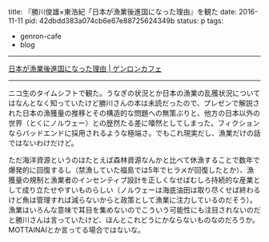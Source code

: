 title: 『勝川俊雄×東浩紀「日本が漁業後進国になった理由』を観た
date: 2016-11-11
pid: 42dbdd383a074cb6e67e88725624349b
status: p
tags:
- genron-cafe
- blog
---

[日本が漁業後進国になった理由 | ゲンロンカフェ][1]

---- 

ニコ生のタイムシフトで観た。うなぎの状況とか日本の漁業の乱獲状況についてはなんとなく知っていたけど勝川さんの本は未読だったので、プレゼンで解説された日本の漁獲量の推移とその構造的な問題への無策ぶりと、他方の日本以外の世界（とくにノルウェー）との歴然たる差に唖然としてしまった。フィクションならバッドエンドに採用されるような極端さ。でもこれ現実だし、漁業だけの話ではないわけだけど。

ただ海洋資源というのはたとえば森林資源なんかと比べて休漁することで数年で爆発的に回復するし（禁漁していた福島では5年でヒラメが回復したとか）、漁獲量の規制と漁業者のインセンティブ設計を正しくなせばむしろ持続的な産業として成り立たせやすいものらしい（ノルウェーは海底油田は取り尽くせば終わるけど魚は管理すれば減らないからと政策として漁業に注力しているのだそう）。漁業はいろんな意味で耳目を集めないのでこういう可能性にも注目されないのだと勝川さんは言っていたけど、ほんとこれどうにかならないものなのだろうか。MOTTAINAIとか言ってる場合ではないな。

[1]:	http://genron-cafe.jp/event/20161110/